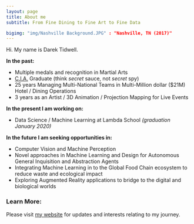 ```yaml
---
layout: page
title: About me
subtitle: From Fine Dining to Fine Art to Fine Data 

bigimg: "img/Nashville Background.JPG" : "Nashville, TN (2017)"
---
```


Hi. My name is Darek Tidwell. 

**In the past:**

- Multiple medals and recognition in Martial Arts
- [C.I.A.](https://www.ciachef.edu/) Graduate (think _secret_ sauce, not _secret_ spy)
- 25 years Managing Multi-National Teams in Multi-Million dollar ($21M) Hotel / Dining Operations
- 3 years as an Artist / 3D Animation / Projection Mapping for Live Events

**In the present I am working on:**

- Data Science / Machine Learning at Lambda School _(graduation January 2020)_

**In the future I am seeking opportunities in:**

- Computer Vision and Machine Perception
- Novel approaches in Machine Learning and Design for Autonomous General Inquisition and Abstraction Agents
- Integrating Machine Learning in to the Global Food Chain ecosystem to reduce waste and ecological impact
- Exploring Augmented Reality applications to bridge to the digital and biological worlds 

### Learn More:

Please visit [my website](https://darektidwell.com/) for updates and interests relating to my journey.
